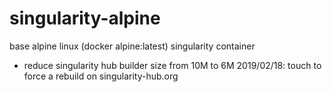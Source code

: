 # singularity-alpine
base alpine linux (docker alpine:latest) singularity container
- reduce singularity hub builder size from 10M to 6M
 2019/02/18: touch to force a rebuild on singularity-hub.org
